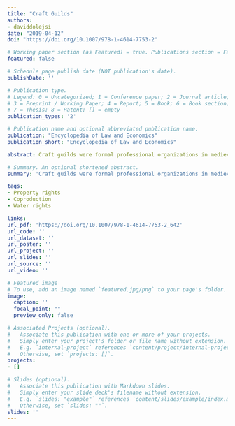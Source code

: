 ```yaml
---
title: "Craft Guilds"
authors:
- daviddolejsi
date: "2019-04-12"
doi: "https://doi.org/10.1007/978-1-4614-7753-2"

# Working paper section (as Featured) = true. Publications section = False 
featured: false

# Schedule page publish date (NOT publication's date).
publishDate: ''

# Publication type.
# Legend: 0 = Uncategorized; 1 = Conference paper; 2 = Journal article;
# 3 = Preprint / Working Paper; 4 = Report; 5 = Book; 6 = Book section;
# 7 = Thesis; 8 = Patent; [] = empty
publication_types: '2'

# Publication name and optional abbreviated publication name.
publication: "Encyclopedia of Law and Economics"
publication_short: "Encyclopedia of Law and Economics"

abstract: Craft guilds were formal professional organizations in medieval and early modern Europe that operated in specific areas of industrial production. The primary objective of these organizations was to protect interests of their members. To achieve this goal, craft guilds engaged in a variety of activities from which obtaining legal monopolies over local production and trade within their crafts was the most important.

# Summary. An optional shortened abstract.
summary: 'Craft guilds were formal professional organizations in medieval and early modern Europe that operated in specific areas of industrial production. The primary objective of these organizations was to protect interests of their members. To achieve this goal, craft guilds engaged in a variety of activities from which obtaining legal monopolies over local production and trade within their crafts was the most important.'

tags:
- Property rights
- Coproduction
- Water rights

links:
url_pdf: 'https://doi.org/10.1007/978-1-4614-7753-2_642'
url_code: ''
url_dataset: ''
url_poster: ''
url_project: ''
url_slides: ''
url_source: ''
url_video: ''

# Featured image
# To use, add an image named `featured.jpg/png` to your page's folder. 
image:
  caption: ''
  focal_point: ""
  preview_only: false

# Associated Projects (optional).
#   Associate this publication with one or more of your projects.
#   Simply enter your project's folder or file name without extension.
#   E.g. `internal-project` references `content/project/internal-project/index.md`.
#   Otherwise, set `projects: []`.
projects:
- []

# Slides (optional).
#   Associate this publication with Markdown slides.
#   Simply enter your slide deck's filename without extension.
#   E.g. `slides: "example"` references `content/slides/example/index.md`.
#   Otherwise, set `slides: ""`.
slides: ''
---
```

